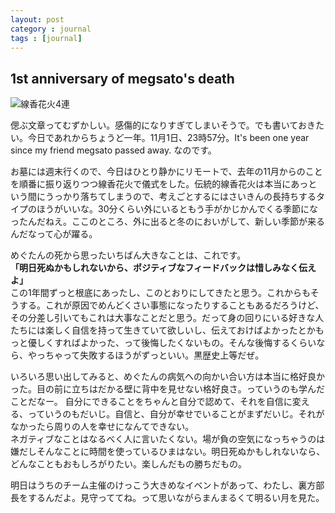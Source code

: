 ```yaml
---
layout: post
category : journal
tags : [journal]
---
```

## 1st anniversary of megsato's death

![線香花火4連](http://farm9.staticflickr.com/8185/8144640135_d0e1eff752_z.jpg)

偲ぶ文章ってむずかしい。感傷的になりすぎてしまいそうで。でも書いておきたい。今日であれからちょうど一年。11月1日、23時57分。It's been one year since my friend megsato passed away. なのです。

お墓には週末行くので、今日はひとり静かにリモートで、去年の11月からのことを順番に振り返りつつ線香花火で儀式をした。伝統的線香花火は本当にあっという間にうっかり落ちてしまうので、考えごとするにはさいきんの長持ちするタイプのほうがいいな。30分くらい外にいるともう手がかじかんでくる季節になったんだねえ。ここのところ、外に出ると冬のにおいがして、新しい季節が来るんだなって心が躍る。

めぐたんの死から思ったいちばん大きなことは、これです。  
**「明日死ぬかもしれないから、ポジティブなフィードバックは惜しみなく伝えよ」**  
この1年間ずっと根底にあったし、このとおりにしてきたと思う。これからもそうする。これが原因でめんどくさい事態になったりすることもあるだろうけど、その分差し引いてもこれは大事なことだと思う。だって身の回りにいる好きな人たちには楽しく自信を持って生きていて欲しいし、伝えておけばよかったとかもっと優しくすればよかった、って後悔したくないもの。そんな後悔するくらいなら、やっちゃって失敗するほうがずっといい。黒歴史上等だぜ。

いろいろ思い出してみると、めぐたんの病気への向かい合い方は本当に格好良かった。目の前に立ちはだかる壁に背中を見せない格好良さ。っていうのも学んだことだなー。 
自分にできることをちゃんと自分で認めて、それを自信に変える、っていうのもだいじ。自信と、自分が幸せでいることがまずだいじ。それがなかったら周りの人を幸せになんてできない。  
ネガティブなことはなるべく人に言いたくない。場が負の空気になっちゃうのは嫌だしそんなことに時間を使っているひまはない。明日死ぬかもしれないなら、どんなこともおもしろがりたい。楽しんだもの勝ちだもの。 

明日はうちのチーム主催のけっこう大きめなイベントがあって、わたし、裏方部長をするんだよ。見守っててね。って思いながらまんまるくて明るい月を見た。

